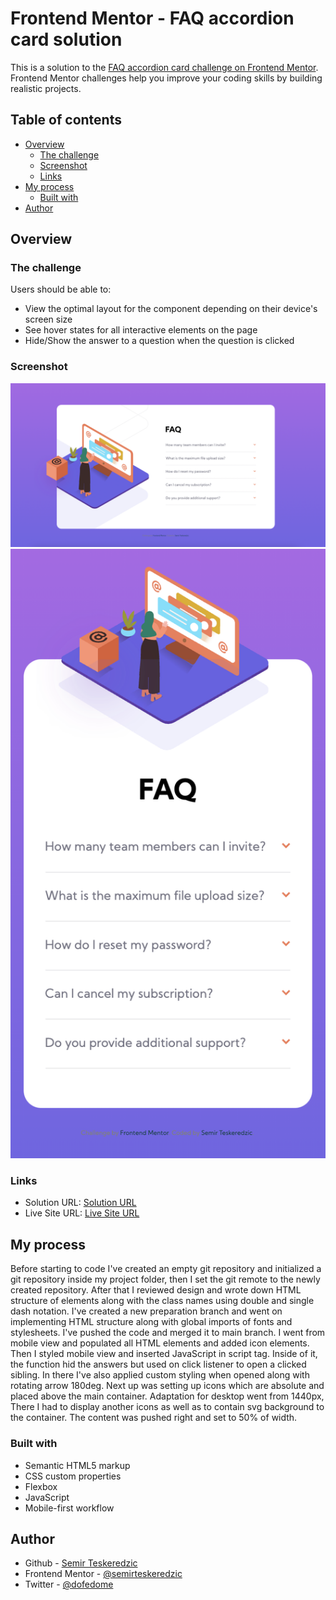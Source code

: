 # Frontend Mentor - FAQ accordion card solution

This is a solution to the [FAQ accordion card challenge on Frontend Mentor](https://www.frontendmentor.io/challenges/faq-accordion-card-XlyjD0Oam). Frontend Mentor challenges help you improve your coding skills by building realistic projects. 

## Table of contents

- [Overview](#overview)
  - [The challenge](#the-challenge)
  - [Screenshot](#screenshot)
  - [Links](#links)
- [My process](#my-process)
  - [Built with](#built-with)
- [Author](#author)

## Overview

### The challenge

Users should be able to:

- View the optimal layout for the component depending on their device's screen size
- See hover states for all interactive elements on the page
- Hide/Show the answer to a question when the question is clicked

### Screenshot

![Screenshot Desktop](./screenshots/screenshot_desktop_faq.png)
![Screenshot Mobile](./screenshots/screenshot_mobile_faq.png)

### Links

- Solution URL: [Solution URL]()
- Live Site URL: [Live Site URL](https://semirteskeredzic.github.io/faq-accordion/)

## My process

Before starting to code I've created an empty git repository and initialized a git repository inside my project folder, then I set the git remote to the newly created repository.
After that I reviewed design and wrote down HTML structure of elements along with the class names using double and single dash notation. I've created a new preparation branch and went on implementing HTML structure along with global imports of fonts and stylesheets. I've pushed the code and merged it to main branch. I went from mobile view and populated all HTML elements and added icon elements. Then I styled mobile view and inserted JavaScript in script tag. Inside of it, the function hid the answers but used on click listener to open a clicked sibling. In there I've also applied custom styling when opened along with rotating arrow 180deg.
Next up was setting up icons which are absolute and placed above the main container. 
Adaptation for desktop went from 1440px, There I had to display another icons as well as to contain svg background to the container. The content was pushed right and set to 50% of width.

### Built with

- Semantic HTML5 markup
- CSS custom properties
- Flexbox
- JavaScript
- Mobile-first workflow

## Author

- Github - [Semir Teskeredzic](https://github.com/semirteskeredzic)
- Frontend Mentor - [@semirteskeredzic](https://www.frontendmentor.io/profile/semirteskeredzic)
- Twitter - [@dofedome](https://www.twitter.com/dofedome)
